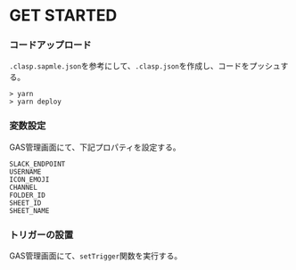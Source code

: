 # GET STARTED
### コードアップロード
`.clasp.sapmle.json`を参考にして、`.clasp.json`を作成し、コードをプッシュする。
```
> yarn
> yarn deploy
```

### 変数設定
GAS管理画面にて、下記プロパティを設定する。
```
SLACK_ENDPOINT
USERNAME
ICON_EMOJI
CHANNEL
FOLDER_ID
SHEET_ID
SHEET_NAME
```

### トリガーの設置
GAS管理画面にて、`setTrigger`関数を実行する。

